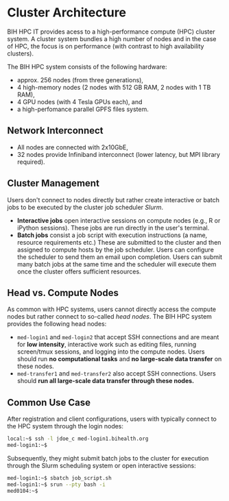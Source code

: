 # Cluster Architecture

BIH HPC IT provides acess to a high-performance compute (HPC) cluster system.
A cluster system bundles a high number of nodes and in the case of HPC, the focus is on performance (with contrast to high availability clusters).

The BIH HPC system consists of the following hardware:

- approx. 256 nodes (from three generations),
- 4 high-memory nodes (2 nodes with 512 GB RAM, 2 nodes with 1 TB RAM),
- 4 GPU nodes (with 4 Tesla GPUs each), and
- a high-perfomance parallel GPFS files system.

## Network Interconnect

- All nodes are connected with 2x10GbE,
- 32 nodes provide Infiniband interconnect (lower latency, but MPI library required).

## Cluster Management

Users don't connect to nodes directly but rather create interactive or batch jobs to be executed by the cluster job scheduler *Slurm*.

- **Interactive jobs** open interactive sessions on compute nodes (e.g., R or iPython sessions).
  These jobs are run directly in the user's terminal.
- **Batch jobs** consist a job script with execution instructions (a name, resource requirements etc.)
  These are submitted to the cluster and then assigned to compute hosts by the job scheduler.
  Users can configure the scheduler to send them an email upon completion.
  Users can submit many batch jobs at the same time and the scheduler will execute them once the cluster offers sufficient resources.

## Head vs. Compute Nodes

As common with HPC systems, users cannot directly access the compute nodes but rather connect to so-called *head nodes*.
The BIH HPC system provides the following head nodes:

- `med-login1` and `med-login2` that accept SSH connections and are meant for **low intensity**, interactive work such as editing files, running screen/tmux sessions, and logging into the compute nodes.
  Users should run **no computational tasks** and **no large-scale data transfer** on these nodes.
- `med-transfer1` and `med-transfer2` also accept SSH connections.
  Users should **run all large-scale data transfer through these nodes.**

## Common Use Case

After registration and client configurations, users with typically connect to the HPC system through the login nodes:

```bash
local:~$ ssh -l jdoe_c med-login1.bihealth.org
med-login1:~$
```

Subsequently, they might submit batch jobs to the cluster for execution through the Slurm scheduling system or open interactive sessions:

```bash
med-login1:~$ sbatch job_script.sh
med-login1:~$ srun --pty bash -i
med0104:~$
```
